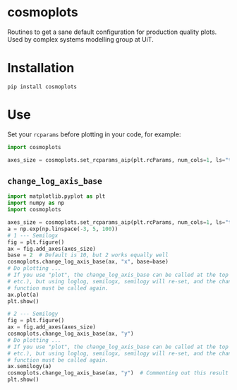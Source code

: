 # cosmoplots
Routines to get a sane default configuration for production quality plots. Used by complex systems modelling group at UiT.

# Installation
```
pip install cosmoplots
```
# Use
Set your `rcparams` before plotting in your code, for example:
```Python
import cosmoplots

axes_size = cosmoplots.set_rcparams_aip(plt.rcParams, num_cols=1, ls="thin")
```

## `change_log_axis_base`

```python
import matplotlib.pyplot as plt
import numpy as np
import cosmoplots

axes_size = cosmoplots.set_rcparams_aip(plt.rcParams, num_cols=1, ls="thin")
a = np.exp(np.linspace(-3, 5, 100))
# 1 --- Semilogx
fig = plt.figure()
ax = fig.add_axes(axes_size)
base = 2  # Default is 10, but 2 works equally well
cosmoplots.change_log_axis_base(ax, "x", base=base)
# Do plotting ...
# If you use "plot", the change_log_axis_base can be called at the top (along with add_axes
# etc.), but using loglog, semilogx, semilogy will re-set, and the change_log_axis_base
# function must be called again.
ax.plot(a)
plt.show()

# 2 --- Semilogy
fig = plt.figure()
ax = fig.add_axes(axes_size)
cosmoplots.change_log_axis_base(ax, "y")
# Do plotting ...
# If you use "plot", the change_log_axis_base can be called at the top (along with add_axes
# etc.), but using loglog, semilogx, semilogy will re-set, and the change_log_axis_base
# function must be called again.
ax.semilogy(a)
cosmoplots.change_log_axis_base(ax, "y")  # Commenting out this result in the default base10 ticks
plt.show()
```

